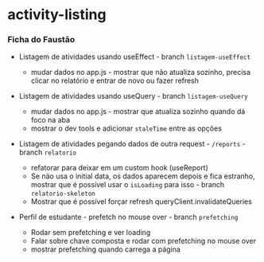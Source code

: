 # activity-listing

### Ficha do Faustão

- Listagem de atividades usando useEffect - branch `listagem-useEffect`
    - mudar dados no app.js - mostrar que não atualiza sozinho, precisa clicar no relatório e entrar de novo ou fazer refresh
- Listagem de atividades usando useQuery - branch `listagem-useQuery`
    - mudar dados no app.js - mostrar que atualiza sozinho quando dá foco na aba
    - mostrar o dev tools e adicionar `staleTime` entre as opções
        
- Listagem de atividades pegando dados de outra request - `/reports` - branch `relatorio`
    - refatorar para deixar em um custom hook (useReport)
    - Se não usa o initial data, os dados aparecem depois e fica estranho, mostrar que é possível usar o `isLoading` para isso - branch `relatorio-skeleton`
    - Mostrar que é possível forçar refresh queryClient.invalidateQueries
- Perfil de estudante - prefetch no mouse over - branch `prefetching`
    - Rodar sem prefetching e ver loading
    - Falar sobre chave composta e rodar com prefetching no mouse over
    - mostrar prefetching quando carrega a página
